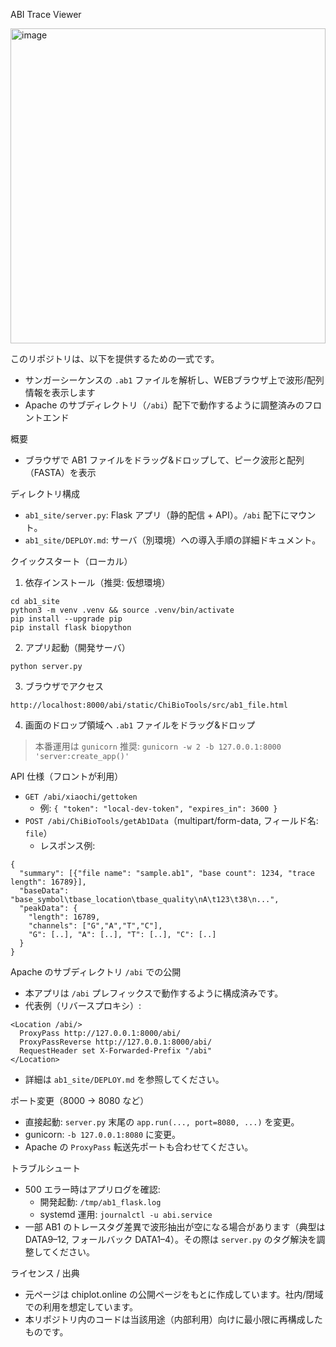 ABI Trace Viewer

<img width="504" alt="image" src="https://github.com/user-attachments/assets/2e77b7a8-17a3-4f7e-afa4-b4b8f82e18f8" />

このリポジトリは、以下を提供するための一式です。
- サンガーシーケンスの `.ab1` ファイルを解析し、WEBブラウザ上で波形/配列情報を表示します
- Apache のサブディレクトリ（`/abi`）配下で動作するように調整済みのフロントエンド

概要
- ブラウザで AB1 ファイルをドラッグ&ドロップして、ピーク波形と配列（FASTA）を表示

ディレクトリ構成
- `ab1_site/server.py`: Flask アプリ（静的配信 + API）。`/abi` 配下にマウント。
- `ab1_site/DEPLOY.md`: サーバ（別環境）への導入手順の詳細ドキュメント。

クイックスタート（ローカル）
1) 依存インストール（推奨: 仮想環境）
```
cd ab1_site
python3 -m venv .venv && source .venv/bin/activate
pip install --upgrade pip
pip install flask biopython
```
2) アプリ起動（開発サーバ）
```
python server.py
```
3) ブラウザでアクセス
```
http://localhost:8000/abi/static/ChiBioTools/src/ab1_file.html
```
4) 画面のドロップ領域へ `.ab1` ファイルをドラッグ&ドロップ

> 本番運用は `gunicorn` 推奨: `gunicorn -w 2 -b 127.0.0.1:8000 'server:create_app()'`

API 仕様（フロントが利用）
- `GET /abi/xiaochi/gettoken`
  - 例: `{ "token": "local-dev-token", "expires_in": 3600 }`
- `POST /abi/ChiBioTools/getAb1Data`（multipart/form-data, フィールド名: `file`）
  - レスポンス例:
```
{
  "summary": [{"file name": "sample.ab1", "base count": 1234, "trace length": 16789}],
  "baseData": "base_symbol\tbase_location\tbase_quality\nA\t123\t38\n...",
  "peakData": {
    "length": 16789,
    "channels": ["G","A","T","C"],
    "G": [..], "A": [..], "T": [..], "C": [..]
  }
}
```

Apache のサブディレクトリ `/abi` での公開
- 本アプリは `/abi` プレフィックスで動作するように構成済みです。
- 代表例（リバースプロキシ）:
```
<Location /abi/>
  ProxyPass http://127.0.0.1:8000/abi/
  ProxyPassReverse http://127.0.0.1:8000/abi/
  RequestHeader set X-Forwarded-Prefix "/abi"
</Location>
```
- 詳細は `ab1_site/DEPLOY.md` を参照してください。

ポート変更（8000 → 8080 など）
- 直接起動: `server.py` 末尾の `app.run(..., port=8080, ...)` を変更。
- gunicorn: `-b 127.0.0.1:8080` に変更。
- Apache の `ProxyPass` 転送先ポートも合わせてください。

トラブルシュート
- 500 エラー時はアプリログを確認:
  - 開発起動: `/tmp/ab1_flask.log`
  - systemd 運用: `journalctl -u abi.service`
- 一部 AB1 のトレースタグ差異で波形抽出が空になる場合があります（典型は DATA9–12, フォールバック DATA1–4）。その際は `server.py` のタグ解決を調整してください。

ライセンス / 出典
- 元ページは chiplot.online の公開ページをもとに作成しています。社内/閉域での利用を想定しています。
- 本リポジトリ内のコードは当該用途（内部利用）向けに最小限に再構成したものです。

